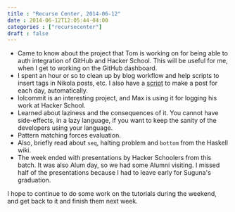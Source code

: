 ```yaml
---
title : "Recurse Center, 2014-06-12"
date : 2014-06-12T12:05:44-04:00
categories : ["recursecenter"]
draft : false
---
```


-   Came to know about the project that Tom is working on for being able
    to auth integration of GitHub and Hacker School.  This will be useful
    for me, when I get to working on the GitHub dashboard.
-   I spent an hour or so to clean up by blog workflow and help scripts
    to insert tags in Nikola posts, etc.  I also have a [script](https://github.com/punchagan/home-bin/blob/master/hs-post) to make a
    post for each day, automatically.
-   lolcommit is an interesting project, and Max is using it for logging
    his work at Hacker School.
-   Learned about laziness and the consequences of it. You cannot have
    side-effects, in a lazy language, if you want to keep the sanity of
    the developers using your language.
-   Pattern matching forces evaluation.
-   Also, briefly read about `seq`, halting problem and `bottom` from
    the Haskell wiki.
-   The week ended with presentations by Hacker Schoolers from this
    batch.  It was also Alum day, so we had some Alumni visiting.  I
    missed half of the presentations because I had to leave early for
    Suguna's graduation.

I hope to continue to do some work on the tutorials during the
weekend, and get back to it and finish them next week.
